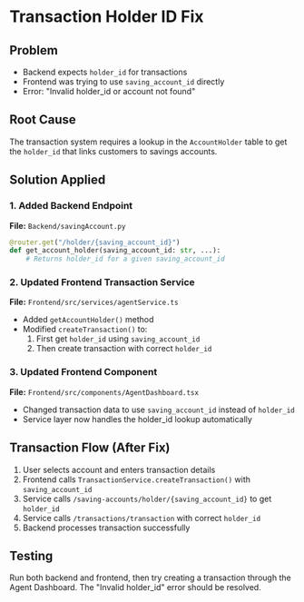 # Transaction Holder ID Fix

## Problem
- Backend expects `holder_id` for transactions
- Frontend was trying to use `saving_account_id` directly
- Error: "Invalid holder_id or account not found"

## Root Cause
The transaction system requires a lookup in the `AccountHolder` table to get the `holder_id` that links customers to savings accounts.

## Solution Applied

### 1. Added Backend Endpoint
**File:** `Backend/savingAccount.py`
```python
@router.get("/holder/{saving_account_id}")
def get_account_holder(saving_account_id: str, ...):
    # Returns holder_id for a given saving_account_id
```

### 2. Updated Frontend Transaction Service
**File:** `Frontend/src/services/agentService.ts`
- Added `getAccountHolder()` method
- Modified `createTransaction()` to:
  1. First get `holder_id` using `saving_account_id`
  2. Then create transaction with correct `holder_id`

### 3. Updated Frontend Component
**File:** `Frontend/src/components/AgentDashboard.tsx`
- Changed transaction data to use `saving_account_id` instead of `holder_id`
- Service layer now handles the holder_id lookup automatically

## Transaction Flow (After Fix)
1. User selects account and enters transaction details
2. Frontend calls `TransactionService.createTransaction()` with `saving_account_id`
3. Service calls `/saving-accounts/holder/{saving_account_id}` to get `holder_id`
4. Service calls `/transactions/transaction` with correct `holder_id`
5. Backend processes transaction successfully

## Testing
Run both backend and frontend, then try creating a transaction through the Agent Dashboard. The "Invalid holder_id" error should be resolved.